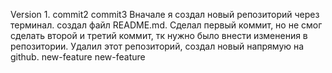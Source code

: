Version 1.
commit2
commit3
Вначале я создал новый репозиторий через терминал. создал файл README.md. Сделал первый коммит, но не смог сделать второй и третий коммит, тк нужно было внести изменения в репозитории. Удалил этот репозиторий, создал новый напрямую на github. new-feature
new-feature
